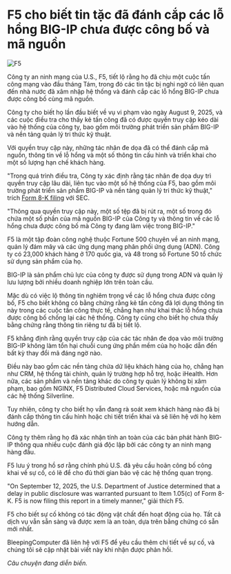 # F5 cho biết tin tặc đã đánh cắp các lỗ hổng BIG-IP chưa được công bố và mã nguồn

![F5](https://www.bleepstatic.com/content/hl-images/2025/10/15/F5.jpg)

Công ty an ninh mạng của U.S., F5, tiết lộ rằng họ đã chịu một cuộc tấn công mạng vào đầu tháng Tám, trong đó các tin tặc bị nghi ngờ có liên quan đến nhà nước đã xâm nhập hệ thống và đánh cắp các lỗ hổng BIG-IP chưa được công bố cùng mã nguồn.

Công ty cho biết họ lần đầu biết về vụ vi phạm vào ngày August 9, 2025, và các cuộc điều tra cho thấy kẻ tấn công đã có được quyền truy cập kéo dài vào hệ thống của công ty, bao gồm môi trường phát triển sản phẩm BIG-IP và nền tảng quản lý tri thức kỹ thuật.

Với quyền truy cập này, những tác nhân đe dọa đã có thể đánh cắp mã nguồn, thông tin về lỗ hổng và một số thông tin cấu hình và triển khai cho một số lượng hạn chế khách hàng.

"Trong quá trình điều tra, Công ty xác định rằng tác nhân đe dọa duy trì quyền truy cập lâu dài, liên tục vào một số hệ thống của F5, bao gồm môi trường phát triển sản phẩm BIG-IP và nền tảng quản lý tri thức kỹ thuật," trích [Form 8-K filing](http://www.sec.gov/Archives/edgar/data/1048695/000104869525000149/ffiv-20251015.htm) với SEC.

"Thông qua quyền truy cập này, một số tệp đã bị rút ra, một số trong đó chứa một số phần của mã nguồn BIG-IP của Công ty và thông tin về các lỗ hổng chưa được công bố mà Công ty đang làm việc trong BIG-IP."

F5 là một tập đoàn công nghệ thuộc Fortune 500 chuyên về an ninh mạng, quản lý đám mây và các ứng dụng mạng phân phối ứng dụng (ADN). Công ty có 23,000 khách hàng ở 170 quốc gia, và 48 trong số Fortune 50 tổ chức sử dụng sản phẩm của họ.

BIG-IP là sản phẩm chủ lực của công ty được sử dụng trong ADN và quản lý lưu lượng bởi nhiều doanh nghiệp lớn trên toàn cầu.

Mặc dù có việc lộ thông tin nghiêm trọng về các lỗ hổng chưa được công bố, F5 cho biết không có bằng chứng rằng kẻ tấn công đã lợi dụng thông tin này trong các cuộc tấn công thực tế, chẳng hạn như khai thác lỗ hổng chưa được công bố chống lại các hệ thống. Công ty cũng cho biết họ chưa thấy bằng chứng rằng thông tin riêng tư đã bị tiết lộ.

F5 khẳng định rằng quyền truy cập của các tác nhân đe dọa vào môi trường BIG-IP không làm tổn hại chuỗi cung ứng phần mềm của họ hoặc dẫn đến bất kỳ thay đổi mã đáng ngờ nào.

Điều này bao gồm các nền tảng chứa dữ liệu khách hàng của họ, chẳng hạn như CRM, hệ thống tài chính, quản lý trường hợp hỗ trợ, hoặc iHealth. Hơn nữa, các sản phẩm và nền tảng khác do công ty quản lý không bị xâm phạm, bao gồm NGINX, F5 Distributed Cloud Services, hoặc mã nguồn của các hệ thống Silverline.

Tuy nhiên, công ty cho biết họ vẫn đang rà soát xem khách hàng nào đã bị đánh cắp thông tin cấu hình hoặc chi tiết triển khai và sẽ liên hệ với họ kèm hướng dẫn.

Công ty thêm rằng họ đã xác nhận tính an toàn của các bản phát hành BIG-IP thông qua nhiều cuộc đánh giá độc lập bởi các công ty an ninh mạng hàng đầu.

F5 lưu ý trong hồ sơ rằng chính phủ U.S. đã yêu cầu hoãn công bố công khai về sự cố, có lẽ để cho đủ thời gian bảo vệ các hệ thống quan trọng.

"On September 12, 2025, the U.S. Department of Justice determined that a delay in public disclosure was warranted pursuant to Item 1.05(c) of Form 8-K. F5 is now filing this report in a timely manner," giải thích F5.

F5 cho biết sự cố không có tác động vật chất đến hoạt động của họ. Tất cả dịch vụ vẫn sẵn sàng và được xem là an toàn, dựa trên bằng chứng có sẵn mới nhất.

BleepingComputer đã liên hệ với F5 để yêu cầu thêm chi tiết về sự cố, và chúng tôi sẽ cập nhật bài viết này khi nhận được phản hồi.

_Câu chuyện đang diễn biến._
